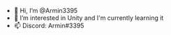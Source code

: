 - 👋 Hi, I’m @Armin3395
- 👀 I’m interested in Unity and I'm currently learning it
- 📫 Discord: Armin#3395

<!---
Armin3395/Armin3395 is a ✨ special ✨ repository because its `README.md` (this file) appears on your GitHub profile.
You can click the Preview link to take a look at your changes.
--->
